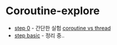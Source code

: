 # Coroutine-explore

- [step 0](https://github.com/ChangXXX/Android-explore/blob/main/Coroutine-explore/src/main/kotlin/time.kt) - 간단한 실험 [coroutine vs thread](https://velog.io/@min0505/Coroutine-%ED%83%90%ED%97%98%EC%9D%BC%EC%A7%80)
- [step basic](https://github.com/ChangXXX/Android-explore/blob/main/Coroutine-explore/src/main/kotlin/basic.kt) - 정리 중..
